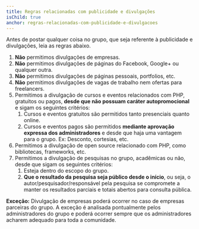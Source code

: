 ```yaml
---
title: Regras relacionadas com publicidade e divulgações
isChild: true
anchor: regras-relacionadas-com-publicidade-e-divulgacoes
---
```


Antes de postar qualquer coisa no grupo, que seja referente à publicidade e divulgações, leia as regras abaixo.

1. **Não** permitimos divulgações de empresas.
2. **Não** permitimos divulgações de páginas do Facebook, Google+ ou qualquer outra.
3. **Não** permitimos divulgações de páginas pessoais, portfolios, etc.
4. **Não** permitimos divulgações de vagas de trabalho nem ofertas para freelancers.
5. Permitimos a divulgação de cursos e eventos relacionados com PHP, gratuitos ou pagos, **desde que não possuam caráter autopromocional** e sigam os seguintes critérios:
    1. Cursos e eventos gratuitos são permitidos tanto presenciais quanto online.
    2. Cursos e eventos pagos são permitidos **mediante aprovação expressa dos administradores** e desde que haja uma vantagem para o grupo. Ex: Desconto, cortesias, etc.
6. Permitimos a divulgação de open source relacionado com PHP, como bibliotecas, frameworks, etc.
7. Permitimos a divulgação de pesquisas no grupo, acadêmicas ou não, desde que sigam os seguintes critérios: 
    1. Esteja dentro do escopo do grupo.
    2. **Que o resultado da pesquisa seja público desde o início**, ou seja, o autor/pesquisador/responsável pela pesquisa se compromete a manter os resultados parciais e totais abertos para consulta pública.

**Exceção:** Divulgação de empresas poderá ocorrer no caso de empresas parceiras do grupo. A exceção é analisada pontualmente pelos administradores do grupo e poderá ocorrer sempre que os administradores acharem adequado para toda a comunidade.
